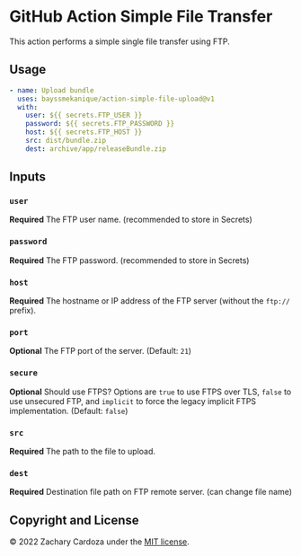 # GitHub Action Simple File Transfer

This action performs a simple single file transfer using FTP.

## Usage
```yml
- name: Upload bundle
  uses: bayssmekanique/action-simple-file-upload@v1
  with:
    user: ${{ secrets.FTP_USER }}
    password: ${{ secrets.FTP_PASSWORD }}
    host: ${{ secrets.FTP_HOST }}
    src: dist/bundle.zip
    dest: archive/app/releaseBundle.zip
```

## Inputs

### `user`

**Required** The FTP user name. (recommended to store in Secrets)

### `password`

**Required** The FTP password. (recommended to store in Secrets)

### `host`

**Required** The hostname or IP address of the FTP server (without the `ftp://` prefix).

### `port`

**Optional** The FTP port of the server. (Default: `21`)

### `secure`

**Optional** Should use FTPS? Options are `true` to use FTPS over TLS, `false` to use unsecured FTP, and `implicit` to force the legacy implicit FTPS implementation. (Default: `false`)

### `src`

**Required** The path to the file to upload.

### `dest`

**Required** Destination file path on FTP remote server. (can change file name)

## Copyright and License
© 2022 Zachary Cardoza under the [MIT license](LICENSE.md).
